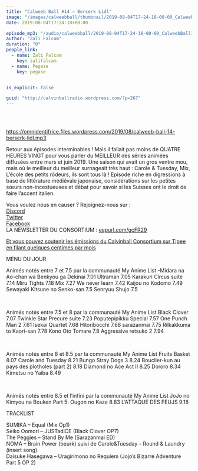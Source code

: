 ```yaml
---
title: "Calweeb Ball #14 – Berserk Lidl"
image: "/images/calweebball/thumbnail/2019-08-04T17-24-18-00-00_CalweebBall14BerserkLidl.jpg"
date: 2019-08-04T17:24:18+00:00

episode_mp3: "/audio/calweebball/2019-08-04T17-24-18-00-00_CalweebBall14BerserkLidl.mp3"
author: "Zali Falcam"
duration: "0"
people_link: 
  - name: Zali Falcam
    key: zalifalcam
  - name: Pegase
    key: pegase


is_explicit: false

guid: "http://calvinballradio.wordpress.com/?p=267"
---
```


<PodcastHeader/>

<!-- ECRIRE LA DESCRIPTION DE L'EPISODE SOUS CETTE LIGNE -->
<p>&nbsp;</p>
<p><img src="/resources/calweebball/2019-08-04T17-24-18-00-00_CalweebBall14BerserkLidl/e14.jpg" alt=""></p>
<p><a href="https://omnidentifrice.files.wordpress.com/2019/08/calweeb-ball-14-berserk-lidl.mp3" rel="nofollow">https://omnidentifrice.files.wordpress.com/2019/08/calweeb-ball-14-berserk-lidl.mp3</a></p>
<p>Retour aux épisodes interminables ! Mais il fallait pas moins de QUATRE HEURES VINGT pour vous parler du MEILLEUR des séries animées diffusées entre mars et juin 2019. Une saison qui avait un gros ventre mou, mais où le meilleur du meilleur surnageait très haut : Carole &amp; Tuesday, Mix, L’école des petits rôdeurs, ils sont tous là ! Episode riche en digressions à base de littérature médiévale japonaise, considérations sur les petites sœurs non-incestueuses et débat pour savoir si les Suisses ont le droit de faire l’accent italien.</p>
<p>Vous voulez nous en causer ? Rejoignez-nous sur :<br>
<a href="http://discordapp.com/invite/4RnA9v7" rel="nofollow">Discord</a><br>
<a href="https://twitter.com/Calvinball_FM?lang=fr" rel="nofollow">Twitter</a><br>
<a href="https://www.facebook.com/CalvinballRadio/?ref=bookmarks" rel="nofollow">Facebook</a><br>
LA NEWSLETTER DU CONSORTIUM : <a title="http://eepurl.com/gcFR29" href="https://exit.sc/?url=http%3A%2F%2Feepurl.com%2FgcFR29" rel="nofollow">eepurl.com/gcFR29</a></p>
<p><a href="https://fr.tipeee.com/calvinball" rel="nofollow">Et vous pouvez soutenir les émissions du Calvinball Consortium sur Tipee en filant quelques centimes par mois</a></p>
<p>MENU DU JOUR</p>




<tr>
<td>Animés notés entre 7 et 7.5 par la communauté My Anime List</td>
</tr>
<tr>
<td>-Midara na Ao-chan wa Benkyou ga Dekinai 7.01</td>
</tr>
<tr>
<td>Ultraman 7.05</td>
</tr>
<tr>
<td>Karakuri Circus suite 7.14</td>
</tr>
<tr>
<td>Miru Tights 7.18</td>
</tr>
<tr>
<td>Mix 7.27</td>
</tr>
<tr>
<td>We never learn 7.42</td>
</tr>
<tr>
<td>Kaijou no Kodomo 7.49</td>
</tr>
<tr>
<td>Sewayaki Kitsune no Senko-san 7.5</td>
</tr>
<tr>
<td>Senryuu Shujo 7.5</td>
</tr>


<p>&nbsp;</p>




<tr>
<td>Animés notés entre 7.5 et 8 par la communauté My Anime List</td>
</tr>
<tr>
<td>Black Clover 7.07</td>
</tr>
<tr>
<td>Twinkle Star Precure suite 7.23</td>
</tr>
<tr>
<td>Poputepipikku Special 7.57</td>
</tr>
<tr>
<td>One Punch Man 2 7.61</td>
</tr>
<tr>
<td>Isekai Quartet 7.68</td>
</tr>
<tr>
<td>Hitoribocchi 7.68</td>
</tr>
<tr>
<td>sarazanmai 7.75</td>
</tr>
<tr>
<td>Rilkakkuma to Kaori-san 7.78</td>
</tr>
<tr>
<td>Kono Oto Tomare 7.8</td>
</tr>
<tr>
<td>Aggressive retsuko 2 7.94</td>
</tr>


<p>&nbsp;</p>




<tr>
<td>Animés notés entre 8 et 8.5 par la communauté My Anime List</td>
</tr>
<tr>
<td>Fruits Basket 8.07</td>
</tr>
<tr>
<td>Carole and Tuesday 8.21</td>
</tr>
<tr>
<td>Bungo Stray Dogs 3 8.24</td>
</tr>
<tr>
<td>Bouclier-kun au pays des plotholes (part 2) 8.18</td>
</tr>
<tr>
<td>Diamond no Ace Act II 8.25</td>
</tr>
<tr>
<td>Dororo 8.34</td>
</tr>
<tr>
<td>Kimetsu no Yaiba 8.49</td>
</tr>


<p>&nbsp;</p>




<tr>
<td>Animés notés entre 8.5 et l’infini par la communauté My Anime List</td>
</tr>
<tr>
<td>JoJo no Kimyou na Bouken Part 5: Ougon no Kaze 8.83</td>
</tr>
<tr>
<td>L’ATTAQUE DES FEUJS 9.18</td>
</tr>


<p>TRACKLIST</p>
<p>SUMIKA – Equal (Mix Op1)<br>
Seiko Oomori – JUSTadiCE (Black Clover OP7)<br>
The Peggies – Stand By Me (Sarazanmai ED)<br>
NOMA – Brain Power (beurk) suivi de Carole&amp;Tuesday – Round &amp; Laundry (insert song)<br>
Daisuke Hasegawa – Uragirimono no Requiem (Jojo’s Bizarre Adventure Part 5 OP 2)</p>
<p>&nbsp;</p>


